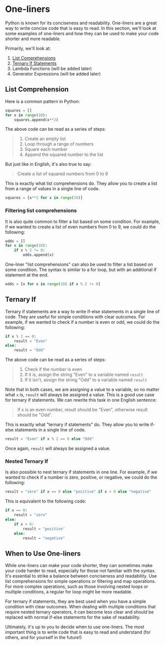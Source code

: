 # One-liners

Python is known for its conciseness and readability. One-liners are a great way to write concise code that is easy to read. In this section, we'll look at some examples of one-liners and how they can be used to make your code shorter and more readable.

Primarily, we'll look at:

1. [List Comprehensions](#list-comprehension)
2. [Ternary If Statements](#ternary-if)
3. Lambda Functions (will be added later)
4. Generator Expressions (will be added later)

## List Comprehension

Here is a common pattern in Python:

```python
squares = []
for x in range(10):
    squares.append(x**2)
```

The above code can be read as a series of steps:

> 1. Create an empty list
> 2. Loop through a range of numbers
> 3. Square each number
> 4. Append the squared number to the list

But just like in English, it's also true to say:

> Create a list of squared numbers from 0 to 9

This is exactly what list comprehensions do. They allow you to create a list from a range of values in a single line of code.

```python
squares = [x**2 for x in range(10)]
```

### Filtering list comprehensions

It is also quite common to filter a list based on some condition. For example, if we wanted to create a list of even numbers from 0 to 9, we could do the following:

```python
odds = []
for x in range(10):
    if x % 2 != 0:
        odds.append(x)
```

One-liner "list comprehensions" can also be used to filter a list based on some condition. The syntax is similar to a for loop, but with an additional if statement at the end.

```python
odds = [x for x in range(10) if x % 2 != 0]
```

## Ternary If

Ternary if statements are a way to write if-else statements in a single line of code. They are useful for simple conditions with clear outcomes. For example, if we wanted to check if a number is even or odd, we could do the following:

```python
if x % 2 == 0:
    result = "Even"
else:
    result = "Odd"
```

The above code can be read as a series of steps:

> 1. Check if the number is even
> 2. If it is, assign the string "Even" to a variable named `result`
> 3. If it isn't, assign the string "Odd" to a variable named `result`

Note that in both cases, we are assigning a value to a variable, so no matter what `x` is, `result` will always be assigned a value. This is a good use case for ternary if statements. We can rewrite this task in one English sentence:
> If x is an even number, result should be "Even", otherwise result should be "Odd".

This is exactly what "ternary if statements" do. They allow you to write if-else statements in a single line of code.

```python
result = "Even" if x % 2 == 0 else "Odd"
```

Once again, `result` will always be assigned a value.

### Nested Ternary If

Is also possible to nest ternary if statements in one line. For example, if we wanted to check if a number is zero, positive, or negative, we could do the following:

```python
result = "zero" if x == 0 else "positive" if x > 0 else "negative"
```

This is equivalent to the following code:

```python
if x == 0:
    result = "zero"
else:
    if x > 0:
        result = "positive"
    else:
        result = "negative"
```

## When to Use One-liners

While one-liners can make your code shorter, they can sometimes make your code harder to read, especially for those not familiar with the syntax. It's essential to strike a balance between conciseness and readability. Use list comprehensions for simple operations or filtering and map operations. For more complex operations, such as those involving nested loops or multiple conditions, a regular for loop might be more readable.

For ternary if statements, they are best used when you have a simple condition with clear outcomes. When dealing with multiple conditions that require nested ternary operators, it can become less clear and should be replaced with normal if-else statements for the sake of readability.

Ultimately, it's up to you to decide when to use one-liners. The most important thing is to write code that is easy to read and understand (for others, and for yourself in the future!)
